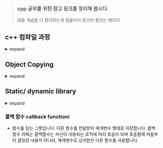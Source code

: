 > ### cpp 공부를 위한 참고 링크를 정리해 봅시다.
> 대충 개념을 다 정리하는게 힘들어서 링크만 올리는 페이지

## c++ 컴파일 과정

<details>
<summary>expand </summary> <br>

![](http://faculty.cs.niu.edu/~mcmahon/CS241/Notes/Images/build.png)

#### Reference
- [faculty](http://faculty.cs.niu.edu/~mcmahon/CS241/Notes/build.html)
- [dummies : the-compilation-process-in-c](https://www.dummies.com/programming/cpp/the-compilation-process-in-c/)
- [컴파일 옵션은 여기서 참고, northstar dartmouth](https://northstar-www.dartmouth.edu/doc/solaris-forte/manuals/c++/user_guide/Rev.html)

</details>

## Object Copying
<details>
<summary>expand </summary> <br>
  
- 깊은 복사, 얕은 복사

![](https://i.stack.imgur.com/AWKJa.jpg)
  
### Reference 
- [wiki : Object_copying](https://en.wikipedia.org/wiki/Object_copying)


</details>

## Static/ dynamic library
<details>
<summary>expand </summary> <br>

- static-link lib : link 단계에서 라이브러리(.lib 파일)를 실행 바이너리에 포함합니다.
  - 정적 빌드 단계에서 라이브러리 파일이 포함되므로 실행파일 크기가 커질 수 있습니다.
  
- dynamic-link lib : 실행 바이너리에서 필요시 사용할 수 있도록 최소한의 정보만 포함하여 링크하거나, 아예 빌드독립적으로 DLL을 로드/사용/해제할 수 있습니다.

### Reference 
- [간단 요점 -> luyin 개인 블로그](https://luyin.tistory.com/201)
- [wiki : Library](https://en.wikipedia.org/wiki/Library_(computing))
- [wiki : Dynamic-link_library](https://en.wikipedia.org/wiki/Dynamic-link_library)
- [wiki : Static_library](https://en.wikipedia.org/wiki/Static_library)

</details>

### 콜백 함수 callback functioni
- 함수를 담는 그릇입니다. 다른 함수를 전달받아 매개변수 형태로 저장합니다. 콜백함수 자체는 콜백함수는 자신이 사용되는 로직에 따라 호출이 되며 호출될때 처음부터 결정된 내용이 아니라, 매개변수로 넘겨받은 다른 함수를 사용합니다.

